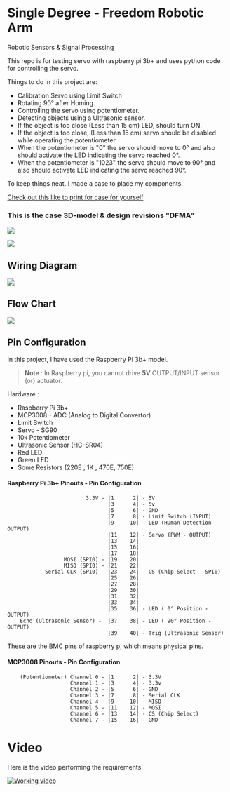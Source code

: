 # Single Degree - Freedom Robotic Arm

Robotic Sensors & Signal Processing

This repo is for testing servo with raspberry pi 3b+ and uses python code for controlling the servo.

Things to do in this project are:

* Calibration Servo using Limit Switch
* Rotating 90° after Homing.
* Controlling the servo using potentiometer.
* Detecting objects using a Ultrasonic sensor.
* If the object is too close (Less than 15 cm) LED, should turn ON.
* If the object is too close, (Less than 15 cm) servo should be disabled while operating the potentiometer.
* When the potentiometer is "0" the servo should move to 0° and also should activate the LED indicating the servo reached 0°. 
* When the potentiometer is "1023" the servo should move to 90° and also should activate LED indicating the servo reached 90°.


To keep things neat. I made a case to place my components.

[Check out this like to print for case for yourself](https://www.printables.com/model/947881-raspberry-pi-3b-breadboard-case)


### This is the case 3D-model & design revisions "DFMA"
![](https://media.printables.com/media/prints/947881/images/7237955_8b79199f-410a-4814-87b1-2dd7a014fc08_6ac41d04-9d1c-4499-8e8e-b1a93064cbe7/thumbs/inside/1920x1440/png/snipaste_2024-07-19_20-31-24.webp)


![](https://media.printables.com/media/prints/947881/images/7237991_b26a679d-451e-42dd-b50d-21b872e4777f_5044b605-af34-49bc-86f8-5b35085b0665/thumbs/inside/1920x1440/jpg/img20240719193845.webp)


## Wiring Diagram


![](https://i.pinimg.com/736x/d3/bf/21/d3bf218fb82d5beb6c1e342d02f19508.jpg)



## Flow Chart

![](https://i.pinimg.com/736x/f0/61/05/f061053d3bd1808bd88afe873a6ca855.jpg)



## Pin Configuration 

In this project, I have used the Raspberry Pi 3b+ model.

> **Note** : In Raspberry pi, you cannot drive **5V** OUTPUT/INPUT sensor (or) actuator.



Hardware :
* Raspberry Pi 3b+
* MCP3008 - ADC (Analog to Digital Convertor)
* Limit Switch
* Servo - SG90
* 10k Potentiometer 
* Ultrasonic Sensor (HC-SR04)
* Red LED  
* Green LED
* Some Resistors (220E , 1K , 470E, 750E)


#### Raspberry Pi 3b+ Pinouts - Pin Configuration 

                             3.3V - |1      2| - 5V
                                    |3      4| - 5v
                                    |5      6| - GND
                                    |7      8| - Limit Switch (INPUT)
                                    |9     10| - LED (Human Detection - OUTPUT)
                                    |11    12| - Servo (PWM - OUTPUT)
                                    |13    14|
                                    |15    16|
                                    |17    18|
                      MOSI (SPI0) - |19    20|
                      MISO (SPI0) - |21    22|
                Serial CLK (SPI0) - |23    24| - CS (Chip Select - SPI0)
                                    |25    26|
                                    |27    28|
                                    |29    30|
                                    |31    32|
                                    |33    34|
                                    |35    36| - LED ( 0° Position - OUTPUT) 
        Echo (Ultrasonic Sensor) -  |37    38| - LED ( 90° Position - OUTPUT)
                                    |39    40| - Trig (Ultrasonic Sensor)


These are the BMC pins of raspberry p, which means physical pins.

#### MCP3008 Pinouts - Pin Configuration 

        (Potentiometer) Channel 0 - |1      2| - 3.3V
                        Channel 1 - |3      4| - 3.3v
                        Channel 2 - |5      6| - GND
                        Channel 3 - |7      8| - Serial CLK 
                        Channel 4 - |9     10| - MISO 
                        Channel 5 - |11    12| - MOSI
                        Channel 6 - |13    14| - CS (Chip Select)
                        Channel 7 - |15    16| - GND



# Video

Here is the video  performing the requirements.

[![Working video](https://i9.ytimg.com/vi_webp/_SoGFVkTYOc/mqdefault.webp?v=66b3662d&sqp=COjT37UG&rs=AOn4CLBtPGaFiVQesABS6qJB392Hk_DdqQ)](https://youtu.be/_SoGFVkTYOc?si=1rr-4WGvHyOw_S2s)

